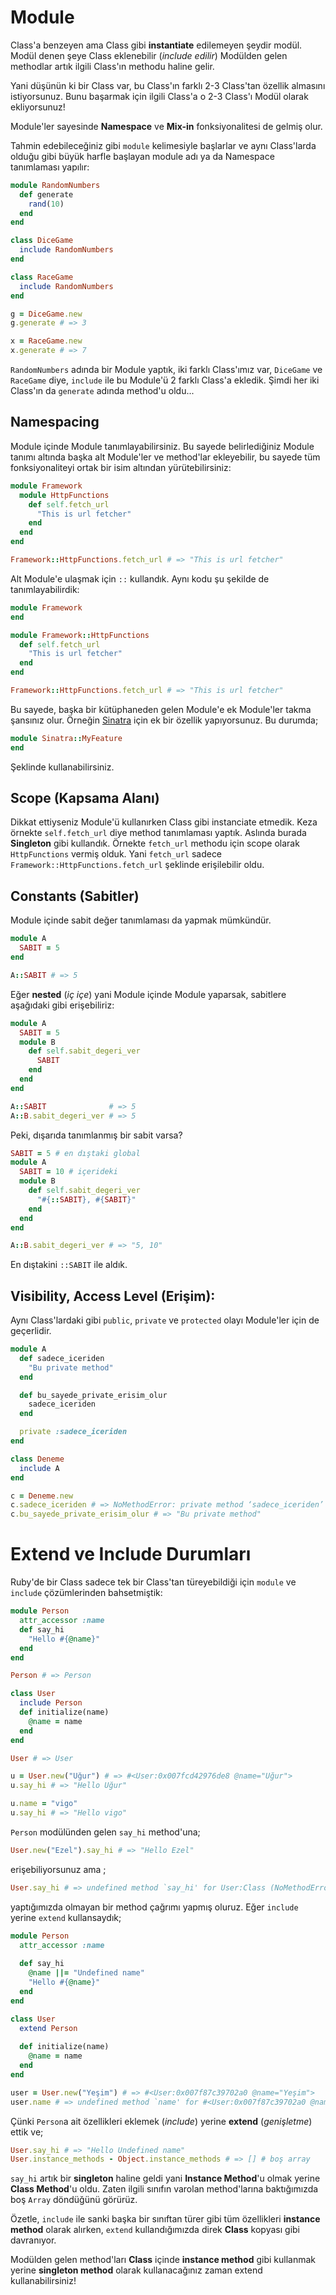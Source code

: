 # Module

Class'a benzeyen ama Class gibi **instantiate** edilemeyen şeydir modül. Modül denen şeye Class eklenebilir (*include edilir*) Modülden gelen methodlar artık ilgili Class'ın methodu haline gelir.

Yani düşünün ki bir Class var, bu Class'ın farklı 2-3 Class'tan özellik almasını istiyorsunuz. Bunu başarmak için ilgili Class'a o 2-3 Class'ı Modül olarak ekliyorsunuz!

Module'ler sayesinde **Namespace** ve **Mix-in** fonksiyonalitesi de gelmiş olur.

Tahmin edebileceğiniz gibi `module` kelimesiyle başlarlar ve aynı Class'larda olduğu gibi büyük harfle başlayan module adı ya da Namespace tanımlaması yapılır:

```ruby
module RandomNumbers
  def generate
    rand(10)
  end
end

class DiceGame
  include RandomNumbers
end

class RaceGame
  include RandomNumbers
end

g = DiceGame.new
g.generate # => 3

x = RaceGame.new
x.generate # => 7
```

`RandomNumbers` adında bir Module yaptık, iki farklı Class'ımız var, `DiceGame` ve `RaceGame` diye, `include` ile bu Module'ü 2 farklı Class'a ekledik. Şimdi her iki Class'ın da `generate` adında method'u oldu...

## Namespacing

Module içinde Module tanımlayabilirsiniz. Bu sayede belirlediğiniz Module tanımı altında başka alt Module'ler ve method'lar ekleyebilir, bu sayede tüm fonksiyonaliteyi ortak bir isim altından yürütebilirsiniz:

```ruby
module Framework
  module HttpFunctions
    def self.fetch_url
      "This is url fetcher"
    end
  end
end

Framework::HttpFunctions.fetch_url # => "This is url fetcher"
```

Alt Module'e ulaşmak için `::` kullandık. Aynı kodu şu şekilde de tanımlayabilirdik:

```ruby
module Framework
end

module Framework::HttpFunctions
  def self.fetch_url
    "This is url fetcher"
  end
end

Framework::HttpFunctions.fetch_url # => "This is url fetcher"
```

Bu sayede, başka bir kütüphaneden gelen Module'e ek Module'ler takma şansınız olur. Örneğin [Sinatra](http://sinatrarb.com) için ek bir özellik yapıyorsunuz. Bu durumda;

```ruby
module Sinatra::MyFeature
end
```

Şeklinde kullanabilirsiniz.

## Scope (Kapsama Alanı)

Dikkat ettiyseniz Module'ü kullanırken Class gibi instanciate etmedik. Keza örnekte `self.fetch_url` diye method tanımlaması yaptık. Aslında burada **Singleton** gibi kullandık. Örnekte `fetch_url` methodu için scope olarak `HttpFunctions` vermiş olduk. Yani `fetch_url` sadece `Framework::HttpFunctions.fetch_url` şeklinde erişilebilir oldu.

## Constants (Sabitler)

Module içinde sabit değer tanımlaması da yapmak mümkündür.

```ruby
module A
  SABIT = 5
end

A::SABIT # => 5
```

Eğer **nested** (*iç içe*) yani Module içinde Module yaparsak, sabitlere aşağıdaki gibi erişebiliriz:

```ruby
module A
  SABIT = 5
  module B
    def self.sabit_degeri_ver
      SABIT
    end
  end
end

A::SABIT              # => 5
A::B.sabit_degeri_ver # => 5
```

Peki, dışarıda tanımlanmış bir sabit varsa?

```ruby
SABIT = 5 # en dıştaki global
module A
  SABIT = 10 # içerideki
  module B
    def self.sabit_degeri_ver
      "#{::SABIT}, #{SABIT}"
    end
  end
end

A::B.sabit_degeri_ver # => "5, 10"
```

En dıştakini `::SABIT` ile aldık.

## Visibility, Access Level (Erişim):

Aynı Class'lardaki gibi `public`, `private` ve `protected` olayı Module'ler için de geçerlidir.

```ruby
module A
  def sadece_iceriden
    "Bu private method"
  end

  def bu_sayede_private_erisim_olur
    sadece_iceriden
  end

  private :sadece_iceriden
end

class Deneme
  include A
end

c = Deneme.new
c.sadece_iceriden # => NoMethodError: private method ‘sadece_iceriden’ called for #<Deneme:0x007f8f7c9188c8>
c.bu_sayede_private_erisim_olur # => "Bu private method"
```

# Extend ve Include Durumları

Ruby'de bir Class sadece tek bir Class'tan türeyebildiği için `module` ve `include` çözümlerinden bahsetmiştik:

```ruby
module Person
  attr_accessor :name
  def say_hi
    "Hello #{@name}"
  end
end

Person # => Person

class User
  include Person
  def initialize(name)
    @name = name
  end
end

User # => User

u = User.new("Uğur") # => #<User:0x007fcd42976de8 @name="Uğur">
u.say_hi # => "Hello Uğur"

u.name = "vigo"
u.say_hi # => "Hello vigo"
```

`Person` modülünden gelen `say_hi` method'una;

```ruby
User.new("Ezel").say_hi # => "Hello Ezel"
```

erişebiliyorsunuz ama ;

```ruby
User.say_hi # => undefined method `say_hi' for User:Class (NoMethodError)
```

yaptığımızda olmayan bir method çağrımı yapmış oluruz. Eğer `include` yerine `extend` kullansaydık;

```ruby
module Person
  attr_accessor :name
  
  def say_hi
    @name ||= "Undefined name"
    "Hello #{@name}"
  end
end

class User
  extend Person
  
  def initialize(name)
    @name = name
  end
end
```

```ruby
user = User.new("Yeşim") # => #<User:0x007f87c39702a0 @name="Yeşim">
user.name # => undefined method `name' for #<User:0x007f87c39702a0 @name="Yeşim"> (NoMethodError)
```

Çünki `Person`a ait özellikleri eklemek (*include*) yerine **extend** (*genişletme*) ettik ve;

```ruby
User.say_hi # => "Hello Undefined name"
User.instance_methods - Object.instance_methods # => [] # boş array
```

`say_hi` artık bir **singleton** haline geldi yani **Instance Method**'u olmak yerine **Class Method**'u oldu. Zaten ilgili sınıfın varolan method'larına baktığımızda boş `Array` döndüğünü görürüz.

Özetle, `include` ile sanki başka bir sınıftan türer gibi tüm özellikleri **instance method** olarak alırken, `extend` kullandığımızda direk **Class** kopyası gibi davranıyor.

Modülden gelen method'ları **Class** içinde **instance method** gibi kullanmak yerine **singleton method** olarak kullanacağınız zaman extend kullanabilirsiniz!